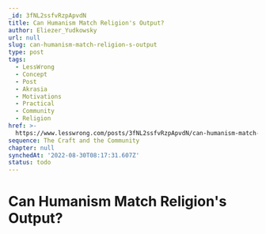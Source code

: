 ```yaml
---
_id: 3fNL2ssfvRzpApvdN
title: Can Humanism Match Religion's Output?
author: Eliezer_Yudkowsky
url: null
slug: can-humanism-match-religion-s-output
type: post
tags:
  - LessWrong
  - Concept
  - Post
  - Akrasia
  - Motivations
  - Practical
  - Community
  - Religion
href: >-
  https://www.lesswrong.com/posts/3fNL2ssfvRzpApvdN/can-humanism-match-religion-s-output
sequence: The Craft and the Community
chapter: null
synchedAt: '2022-08-30T08:17:31.607Z'
status: todo
---
```


# Can Humanism Match Religion's Output?
